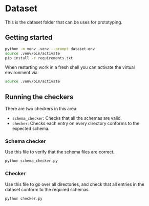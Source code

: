 # Dataset
This is the dataset folder that can be uses for prototyping.

## Getting started
```bash
python -m venv .venv --prompt dataset-env
source .venv/bin/activate
pip install -r requirements.txt
```

When restarting work in a fresh shell you can activate the virtual environment via:
```bash
source .venv/bin/activate
```

## Running the checkers
There are two checkers in this area:
* `schema_checker`: Checks that all the schemas are valid.
* `checker`: Checks each entry on every directory conforms to the expected schema.

### Schema checker
Use this file to verify that the schema files are correct.
```bash
python schema_checker.py
```

### Checker
Use this file to go over all directories, and check that all entries in the dataset conform to the required schemas.
```bash
python checker.py
```
